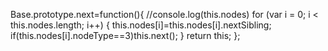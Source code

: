Base.prototype.next=function(){
	//console.log(this.nodes)
	for (var i = 0; i < this.nodes.length; i++) {
		this.nodes[i]=this.nodes[i].nextSibling;
		if(this.nodes[i].nodeType==3)this.next();
	}
	return this;
};